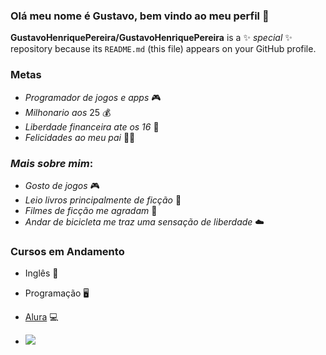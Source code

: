 ### Olá meu nome é Gustavo, bem vindo ao meu perfil 🙂

**GustavoHenriquePereira/GustavoHenriquePereira** is a ✨ _special_ ✨ repository because its `README.md` (this file) appears on your GitHub profile.

### Metas 

- _Programador de jogos e apps_ 🎮
- _Milhonario aos_ 25 💰
- _Liberdade financeira ate os 16_ 💸
- _Felicidades ao meu pai_ 👨‍👦

### *Mais sobre mim*:

- _Gosto de jogos_ 🎮
- _Leio livros principalmente de ficção_ 📖
- _Filmes de ficção me agradam_ 🎥
- _Andar de bicicleta me traz uma sensação de liberdade_ ☁️

### Cursos em Andamento

- Inglês 📘
- Programação 🖥️
- [Alura](https://www.alura.com.br)  💻

- ![](https://media.tenor.com/riAbGdAhpIYAAAAC/lo-fi-hip-hop.gif)
